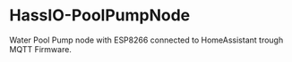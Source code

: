 # HassIO-PoolPumpNode
Water Pool Pump node with ESP8266 connected to HomeAssistant trough MQTT Firmware.
